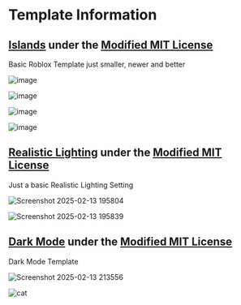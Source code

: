 # Template Information

## [Islands](https://github.com/MrBobertus/Roblox/blob/main/Default-Templates/Islands-V1.0.rbxl) under the [Modified MIT License](https://github.com/MrBobertus/MrBobertus.github.io/blob/main/LICENSE.md)
Basic Roblox Template just smaller, newer and better

![image](https://github.com/user-attachments/assets/0ef58011-bc35-41c9-84ba-53b8777bbd53)

![image](https://github.com/user-attachments/assets/57250647-211c-42c4-9a26-a1530db4c9fe)

![image](https://github.com/user-attachments/assets/9978e4e5-a310-4a82-af39-d786a9133e8c)

![image](https://github.com/user-attachments/assets/d9e57193-551e-4746-a5dc-6ed8c3c32875)


## [Realistic Lighting](https://github.com/MrBobertus/Roblox/blob/main/Default-Templates/Realistic_Lighting_Template_V1.0.rbxl) under the [Modified MIT License](https://github.com/MrBobertus/MrBobertus.github.io/blob/main/LICENSE.md)
Just a basic Realistic Lighting Setting

![Screenshot 2025-02-13 195804](https://github.com/user-attachments/assets/916d01c5-99b9-46ea-8711-846d6fbff35b)

![Screenshot 2025-02-13 195839](https://github.com/user-attachments/assets/3b6204ec-fbd4-4072-810d-02a6d87238a5)

## [Dark Mode](https://github.com/MrBobertus/Roblox/blob/main/Default-Templates/Dark_Mode_V1.0.rbxl) under the [Modified MIT License](https://github.com/MrBobertus/MrBobertus.github.io/blob/main/LICENSE.md)
Dark Mode Template

![Screenshot 2025-02-13 213556](https://github.com/user-attachments/assets/13cc6852-200f-486d-976c-4f24c9ccafa7)

![cat](https://media1.tenor.com/m/mwXBI6CY9l8AAAAd/cat-shocked.gif)
